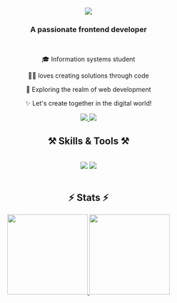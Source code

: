 <h1 align="center">
    <img src="https://readme-typing-svg.herokuapp.com/?font=Righteous&size=35&center=true&vCenter=true&width=500&height=70&duration=4000&lines=Hi+There!+👋;+I'm+Khaerul+Falah!;" />
</h1>

<h3 align="center">A passionate frontend developer</h3>

<br/>

<div align="center">
  
🎓 Information systems student

👨‍💻 loves creating solutions through code

🔭 Exploring the realm of web development

✨ Let's create together in the digital world!
</div>

<div align="center"> 
  <a href="mailto:khaerulfalah23@gmail.com">
    <img src="https://img.shields.io/badge/Gmail-333333?style=for-the-badge&logo=gmail&logoColor=red" />
  </a>
  <a href="https://linkedin.com/in/khaerul-falah-bb1871264" target="_blank">
    <img src="https://img.shields.io/badge/LinkedIn-0077B5?style=for-the-badge&logo=linkedin&logoColor=white" target="_blank" />
  </a>
</div>

<h2 align="center">⚒️ Skills & Tools ⚒️</h2>
<br/>

<div align="center">
  <img src="https://skillicons.dev/icons?i=html,css,js,ts,php,bootstrap,sass,tailwind,nodejs,react" />
  <img src="https://skillicons.dev/icons?i=nextjs,express,mongodb,mysql,firebase,prisma,vscode,powershell,git,postman,figma" />
</div>
<br>

<h2 align="center">⚡ Stats ⚡</h2>
<p align="center">
  <a href="https://github.com/khaerulfalah23">
    <img height="180em" src="https://github-readme-stats-eight-theta.vercel.app/api?username=khaerulfalah23&show_icons=true&theme=algolia&include_all_commits=true&count_private=true"/>
    <img height="180em" src="https://github-readme-stats-eight-theta.vercel.app/api/top-langs/?username=khaerulfalah23&layout=compact&langs_count=8&theme=algolia"/>
  </a>
</p>
